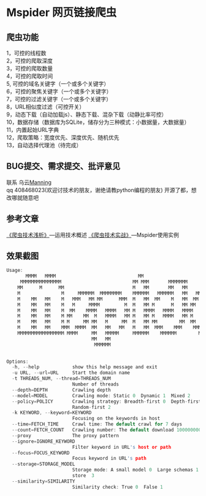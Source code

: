 Mspider 网页链接爬虫
===========================
 爬虫功能 
-----------------------------------------------------------------------------------------
1，可控的线程数                                                
2，可控的爬取深度                                                                       
3，可控的爬取数量                                                                       
4，可控的爬取时间                                                                       
5, 可控的域名关键字（一个或多个关键字）                                                 
6，可控的聚焦关键字（一个或多个关键字）                                                 
7，可控的过滤关键字（一个或多个关键字）                                                 
8，URL相似度过滤（可控开关）                                                           
9，动态下载（自动加载js）、静态下载、混杂下载（动静比率可控）                           
10，数据存储（数据库为SQLite，储存分为三种模式：小数据量，大数据量）                    
11，内置起始URL字典                                                                     
12，爬取策略：宽度优先、深度优先、随机优先                                              
13，自动选择代理池（待完成）   

BUG提交、需求提交、批评意见
------------------------------------------------------
 联系 乌云[Manning](http://www.wooyun.org/whitehats/Manning)    
      qq 408468023(欢迎讨技术的朋友，谢绝请教python编程的朋友)
      开源了都，想改哪就随意吧
      
参考文章
-------------------------------------
[《爬虫技术浅析》](http://drops.wooyun.org/tips/3915)—运用技术概述
[《爬虫技术实战》](http://drops.wooyun.org/tips/5462)—Mspider使用实例



效果截图
------------------------------------------------------------
```c
Usage: 
       MMMM   MMMM                              MM                                         
     MMMMMMMMMMMMMMM                          MM MMM       MMMMMMM                         
    MM      M      MM                         M   MM       MM   MM                         
    M               M     MMMMMM  MMMMMMMM    MMMMMM   MMMMMM   MM   MMMMMMMM     MMMMMM   
    M    MM   MM    M   MMM   MM MM      MMM  M   MM  MM    M   MM  MM      MMM  MM    M   
    M    MM   MM    M   M     MMMM         M  M   MM M      M   MM MM   MM    M MM     M   
    M    MM   MM    M  MM    MMMM   MMMM   MM M   MMMM   MMMM   MMMM   MM     MMMM   MMM   
    M    MM   MM    M MM    MM  M   MMMM   MM M   MM M   MMMM   MM M   MMMMMMMMMMM   M     
    M    MM   MM    M M     MM MM   M     MM  M   MM MM        MM  MM      MM   MM   M     
    M    MM   MM    MMM  MMMM  MM   MM   MM   M   MM  MMM    MMM    MMM    MMM  MM   M     
    MMMMMMMMMMMMMMMMM MMMM     MM   MMMMM     MMMMMM    MMMMMM        MMMMMM    MMMMMM     
                               MM   MM                                                     
                                MMMMMM                                                     
                                                                              by Manning

Options:
  -h, --help            show this help message and exit
  -u URL, --url=URL     Start the domain name
  -t THREADS_NUM, --thread=THREADS_NUM
                        Number of threads
  --depth=DEPTH         Crawling depth
  --model=MODEL         Crawling mode: Static 0  Dynamic 1  Mixed 2
  --policy=POLICY       Crawling strategy: Breadth-first 0  Depth-first 1
                        Random-first 2
  -k KEYWORD, --keyword=KEYWORD
                        Focusing on the keywords in host
  --time=FETCH_TIME     Crawl time: The default crawl for 7 days
  --count=FETCH_COUNT   Crawling number: The default download 100000000 pages
  --proxy               The proxy pattern
  --ignore=IGNORE_KEYWORD
                        Filter keyword in URL's host or path
  --focus=FOCUS_KEYWORD
                        Focus keyword in URL's path
  --storage=STORAGE_MODEL
                        Storage mode: A small model 0  Large schemas 1  Don't
                        store  3
  --similarity=SIMILARITY
                        Similarity check: True 0  False 1
``` 



